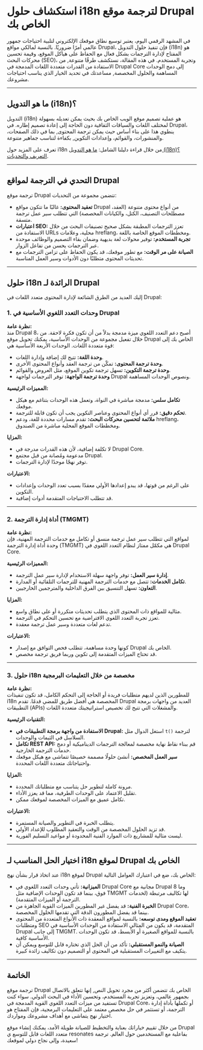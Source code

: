 # استكشاف حلول i18n لترجمة موقع Drupal الخاص بك

في المشهد الرقمي اليوم، يعتبر توسيع نطاق موقعك الإلكتروني لتلبية احتياجات جمهور عالمي أمرًا ضروريًا. بالنسبة لمالكي مواقع Drupal، فإن تنفيذ حلول التدويل (i18n) هو المفتاح لإدارة الترجمات بشكل فعال مع الحفاظ على هياكل الموقع، وقيمة تحسين محركات البحث (SEO)، وتجربة المستخدم. في هذه المقالة، نستكشف طرقًا متنوعة, من الاستفادة من القدرات متعددة اللغات المدمجة في Drupal Core إلى دمج الوحدات المساهمة والحلول المخصصة, مساعدتك في تحديد الخيار الذي يناسب احتياجات مشروعك.

---

## ما هو التدويل (i18n)؟

التدويل (i18n) هو عملية تصميم موقع الويب الخاص بك بحيث يمكن تعديله بسهولة لمختلف اللغات والسياقات الثقافية دون الحاجة إلى إعادة تصميم إطاره. في Drupal، ينطوي هذا على بناء أساس حيث يمكن ترجمة المحتوى, بما في ذلك الصفحات، والمنشورات، والقوائم، وإعدادات التكوين, بكفاءة لتناسب جماهير متنوعة.

تعرف على المزيد حول i18n من خلال قراءة دليلنا الشامل: [ما هو التدويل (i18n)؟ التعريف والتحديات](https://github.com/aymericzip/intlayer/blob/main/docs/ar/what_is_internationalization.md).

---

## التحدي في الترجمة لمواقع Drupal

ترجمة موقع Drupal تتضمن مجموعة من التحديات:

- **تعقيد المحتوى:** غالبًا ما تتكون مواقع Drupal من أنواع محتوى متنوعة (العقد، مصطلحات التصنيف، الكتل، والكيانات المخصصة) التي تتطلب سير عمل ترجمة متسقة.
- **اعتبارات SEO:** تعزز الترجمات المطبقة بشكل صحيح تصنيفات البحث من خلال الاستفادة من URLs محلية، وعلامات hreflang، ومخططات الموقع الخاصة باللغة.
- **تجربة المستخدم:** توفير محولات لغة بديهية وضمان بقاء التصميم والوظائف موحدة عبر الترجمات يحسن من تفاعل الزوار.
- **الصيانة على مر الوقت:** مع تطور موقعك، قد يكون الحفاظ على تزامن الترجمات مع تحديثات المحتوى متطلبًا دون الأدوات وسير العمل المناسبة.

---

## حلول i18n الرائدة لـ Drupal

إليك العديد من الطرق الشائعة لإدارة المحتوى متعدد اللغات في Drupal:

### 1. وحدات التعدد اللغوي الأساسية في Drupal

**نظرة عامة:**  
منذ Drupal 8، أصبح دعم التعدد اللغوي ميزة مدمجة بدلاً من أن تكون فكرة لاحقة. من خلال تفعيل مجموعة من الوحدات الأساسية، يمكنك تحويل موقع Drupal الخاص بك إلى قوة متعددة اللغات. الوحدات الأربعة الأساسية هي:

- **وحدة اللغة:** تتيح لك إضافة وإدارة اللغات.
- **وحدة ترجمة المحتوى:** تمكّن من ترجمة العقد وأنواع المحتوى الأخرى.
- **وحدة ترجمة التكوين:** تسهل ترجمة تكوين الموقع، مثل العروض والقوائم.
- **وحدة ترجمة الواجهة:** توفر الترجمات لواجهة Drupal ونصوص الوحدات المساهمة.

**المميزات الرئيسية:**

- **تكامل سلس:** مدمجة مباشرة في النواة، وتعمل هذه الوحدات بتناغم مع هيكل موقعك.
- **تحكم دقيق:** قرر أي أنواع المحتوى وعناصر التكوين يجب أن تكون قابلة للترجمة.
- **ملائمة لتحسين محركات البحث:** تقدم مسارات محددة للغة، ودعم hreflang، ومخططات الموقع المحلية مباشرة من الصندوق.

**المزايا:**

- لا تكلفة إضافية، لأن هذه القدرات مدرجة في Drupal Core.
- مدعومة ومُصانة من قبل مجتمع Drupal.
- توفر نهجًا موحدًا لإدارة الترجمات.

**الاعتبارات:**

- على الرغم من قوتها، قد يبدو إعدادها الأولي معقدًا بسبب تعدد الوحدات وإعدادات التكوين.
- قد تتطلب الاحتياجات المتقدمة أدوات إضافية.

---

### 2. أداة إدارة الترجمة (TMGMT)

**نظرة عامة:**  
لمواقع التي تتطلب سير عمل ترجمة منسق أو تكامل مع خدمات الترجمة المهنية، فإن وحدة أداة إدارة الترجمة (TMGMT) هي مكمّل ممتاز لنظام التعدد اللغوي في Drupal Core.

**المميزات الرئيسية:**

- **إدارة سير العمل:** توفر واجهة سهلة الاستخدام لإدارة سير عمل الترجمة.
- **تكامل الخدمات:** تتصل مع خدمات الترجمة المهنية للترجمات التلقائية أو المدارة.
- **التعاون:** تسهل التنسيق بين الفرق الداخلية والمترجمين الخارجيين.

**المزايا:**

- مثالية للمواقع ذات المحتوى الذي يتطلب تحديثات متكررة أو على نطاق واسع.
- تعزز تجربة التعدد اللغوي الافتراضية مع تحسين التحكم في الترجمة.
- تدعم لغات متعددة وسير عمل ترجمة معقدة.

**الاعتبارات:**

- كونها وحدة مساهمة، تتطلب فحص التوافق مع إصدار Drupal الخاص بك.
- قد تحتاج الميزات المتقدمة إلى تكوين وربما فريق ترجمة مخصص.

---

### 3. حلول i18n مخصصة من خلال التعليمات البرمجية

**نظرة عامة:**  
للمطورين الذين لديهم متطلبات فريدة أو الحاجة إلى التحكم الكامل، قد تكون تنفيذات i18n المخصصة هي أفضل طريق للمضي قدمًا. تقدم Drupal العديد من واجهات برمجة التطبيقات (APIs) والمشغلات التي تتيح لك تخصيص استراتيجيتك متعددة اللغات.

**التقنيات الرئيسية:**

- **الاستفادة من واجهة برمجة التطبيقات في Drupal:** استغل الدوال مثل `t()` لترجمة السلاسل في الثيمات والوحدات.
- **تكامل REST API:** قم ببناء نقاط نهاية مخصصة لمعالجة الترجمات الديناميكية أو دمج خدمات الترجمة الخارجية.
- **سير العمل المخصص:** أنشئ حلولًا مصممة خصيصًا تتماشى مع هيكل موقعك واحتياجاتك متعددة اللغات المحددة.

**المزايا:**

- مرونة كاملة لتطوير حل يتناسب مع متطلباتك المحددة.
- تقليل الاعتماد على الوحدات الطرفية، مما قد يعزز الأداء.
- تكامل عميق مع الميزات المخصصة لموقعك ممكن.

**الاعتبارات:**

- يتطلب الخبرة في التطوير والصيانة المستمرة.
- قد تزيد الحلول المخصصة من الوقت والتعقيد المطلوب للإعداد الأولي.
- ليست مثالية للمشاريع ذات الموارد الفنية المحدودة أو مواعيد التسليم الفورية.

---

## اختيار الحل المناسب لـ i18n لموقع Drupal الخاص بك

عند اتخاذ قرار بشأن نهج i18n لموقع Drupal الخاص بك، ضع في اعتبارك العوامل التالية:

- **الميزانية:** تأتي وحدات التعدد اللغوي في Drupal Core مجانية مع Drupal 8 وما فوق، بينما قد تكون الوحدات الإضافية مثل TMGMT لها تكاليف مرتبطة (لخدمات الترجمة أو الميزات المتقدمة).
- **الخبرة الفنية:** قد يفضل غير المطورين الميزات القوية الجاهزة من Drupal Core، بينما قد يفضل المطورون الدقة التي تقدمها الحلول المخصصة.
- **تعقيد الموقع ومدى توسعه:** بالنسبة لمواقع المعقدة ذات الأنواع المتعددة من المحتوى ومتطلبات SEO المتقدمة، قد يكون من المثالي الاستفادة من الوحدات الأساسية في Drupal إلى جانب TMGMT. بالنسبة للمواقع الصغيرة أو الأبسط، قد تكون الوحدات الأساسية كافية.
- **الصيانة والنمو المستقبلي:** تأكد من أن الحل الذي تختاره قابل للتوسع ويمكن أن يتكيف مع التغييرات المستقبلية في المحتوى أو التصميم دون تكاليف زائدة كبيرة.

---

## الخاتمة

ترجمة موقع Drupal الخاص بك تتضمن أكثر من مجرد تحويل النص, إنها تتعلق بالاتصال بجمهور عالمي، وتعزيز تجربة المستخدم، وتحسين الأداء في البحث الدولي. سواء كنت تستفيد من ميزات التعدد اللغوي القوية المدمجة في Drupal Core، أو تكملها بأداة إدارة الترجمة، أو تستثمر في حل مخصص معتمد على التعليمات البرمجية، فإن المفتاح هو اختيار نهج يتماشى مع أهداف مشروعك ومواردك.

من خلال تقييم خياراتك بعناية والتخطيط للصيانة طويلة الأمد، يمكنك إنشاء موقع Drupal متعدد اللغات قابل للتوسع ي resonates بفاعلية مع المستخدمين حول العالم. ترجمة سعيدة، وإلى نجاح دولي لموقعك!
